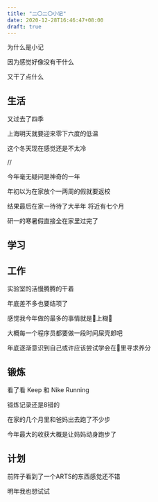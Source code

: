 ```yaml
---
title: "二〇二〇小记"
date: 2020-12-28T16:46:47+08:00
draft: true
---
```


为什么是小记

因为感觉好像没有干什么

又干了点什么

<!--more-->

## 生活

又过去了四季

上海明天就要迎来零下六度的低温

这个冬天现在感觉还是不太冷

//

今年毫无疑问是神奇的一年

年初以为在家放个一两周的假就要返校

结果最后在家一待待了大半年 将近有七个月

研一的寒暑假直接全在家里过完了

## 学习



## 工作

实验室的活慢腾腾的干着

年底差不多也要结项了

感觉我今年做的最多的事情就是💩上糊💩

大概每一个程序员都要做一段时间屎壳郎吧

年底逐渐意识到自己或许应该尝试学会在💩里寻求养分

## 锻炼

看了看 Keep 和 Nike Running

锻炼记录还是8错的

在家的几个月里和爸妈出去跑了不少步

今年最大的收获大概是让妈妈动身跑步了

## 计划

前阵子看到了一个ARTS的东西感觉还不错

明年我也想试试
